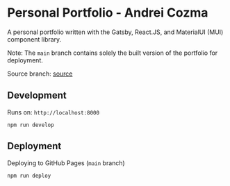# Personal Portfolio - Andrei Cozma

A personal portfolio written with the Gatsby, React.JS, and MaterialUI (MUI) component library.

Note: The `main` branch contains solely the built version of the portfolio for deployment.

Source branch: [source](https://github.com/andreicozma1/andreicozma1.github.io/tree/source)

## Development

Runs on: `http://localhost:8000`

```
npm run develop
```

## Deployment

Deploying to GitHub Pages (`main` branch)

```
npm run deploy
```
